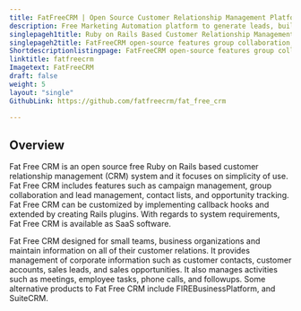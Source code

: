 ```yaml
---
title: FatFreeCRM | Open Source Customer Relationship Management Platform
description: Free Marketing Automation platform to generate leads, build marketing campaign, and compose marketing email with seamless integration to popular social networks.
singlepageh1title: Ruby on Rails Based Customer Relationship Management Platform. 
singlepageh2title: FatFreeCRM open-source features group collaboration, campaign and lead management, contact lists, opportunity tracking and elegant in simplicity. 
Shortdescriptionlistingpage: FatFreeCRM open-source features group collaboration, campaign and lead management, contact lists, opportunity tracking and elegant in simplicity. 
linktitle: fatfreecrm
Imagetext: FatFreeCRM  
draft: false
weight: 5
layout: "single"
GithubLink: https://github.com/fatfreecrm/fat_free_crm

---
```


Overview
--------

Fat Free CRM is an open source free Ruby on Rails based customer relationship management (CRM) system and it focuses on simplicity of use. Fat Free CRM includes features such as campaign management, group collaboration and lead management, contact lists, and opportunity tracking. Fat Free CRM can be customized by implementing callback hooks and extended by creating Rails plugins. With regards to system requirements, Fat Free CRM is available as SaaS software.

Fat Free CRM designed for small teams, business organizations and maintain information on all of their customer relations. It provides management of corporate information such as customer contacts, customer accounts, sales leads, and sales opportunities. It also manages activities such as meetings, employee tasks, phone calls, and followups. Some alternative products to Fat Free CRM include FIREBusinessPlatform, and SuiteCRM.